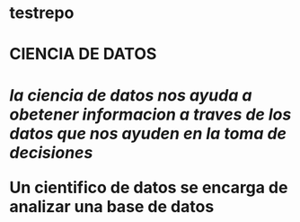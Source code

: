 # testrepo

<h1>CIENCIA DE DATOS<h1>
  
*la ciencia de datos nos ayuda a obetener informacion a traves de los datos que nos ayuden en la toma de decisiones*
  
**Un cientifico de datos se encarga de analizar una base de datos**
 
